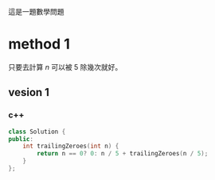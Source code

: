 
這是一題數學問題

# method 1

只要去計算 $n$ 可以被 $5$ 除幾次就好。

## vesion 1

### c++

```cpp
class Solution {
public:
    int trailingZeroes(int n) {
        return n == 0? 0: n / 5 + trailingZeroes(n / 5);
    }
};
```
